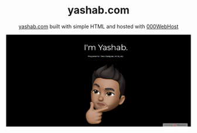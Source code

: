 <h1 align="center">
  yashab.com
</h1>
<p align="center">
  <a href="http://yashab.com/" target="_blank">yashab.com</a> built with simple HTML and hosted with <a href="https://https://www.000webhost.com//" target="_blank">000WebHost</a>
</p>

![demo](https://raw.githubusercontent.com/yashabnarang/yashab.com/master/images/demo.png)

